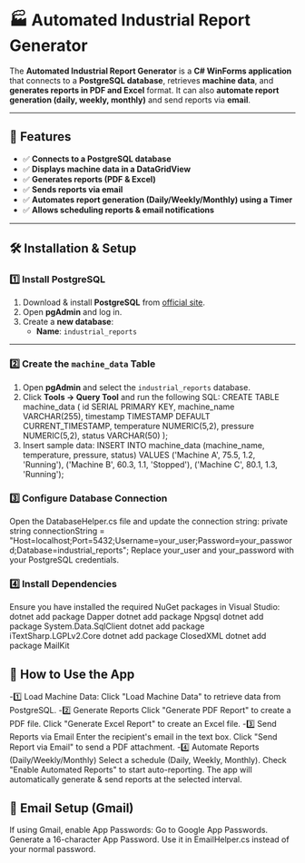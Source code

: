 # 🏭 Automated Industrial Report Generator

The **Automated Industrial Report Generator** is a **C# WinForms application** that connects to a **PostgreSQL database**, retrieves **machine data**, and **generates reports in PDF and Excel** format. It can also **automate report generation (daily, weekly, monthly)** and send reports via **email**.

---

## 🚀 Features
- ✅ **Connects to a PostgreSQL database**  
- ✅ **Displays machine data in a DataGridView**  
- ✅ **Generates reports (PDF & Excel)**  
- ✅ **Sends reports via email**  
- ✅ **Automates report generation (Daily/Weekly/Monthly) using a Timer**  
- ✅ **Allows scheduling reports & email notifications**

---

## 🛠 Installation & Setup

### **1️⃣ Install PostgreSQL**
1. Download & install **PostgreSQL** from [official site](https://www.postgresql.org/download/).
2. Open **pgAdmin** and log in.
3. Create a **new database**:  
   - **Name**: `industrial_reports`

---

### **2️⃣ Create the `machine_data` Table**
1. Open **pgAdmin** and select the `industrial_reports` database.
2. Click **Tools → Query Tool** and run the following SQL:
CREATE TABLE machine_data (
    id SERIAL PRIMARY KEY,
    machine_name VARCHAR(255),
    timestamp TIMESTAMP DEFAULT CURRENT_TIMESTAMP,
    temperature NUMERIC(5,2),
    pressure NUMERIC(5,2),
    status VARCHAR(50)
);
3. Insert sample data:
INSERT INTO machine_data (machine_name, temperature, pressure, status) 
VALUES 
('Machine A', 75.5, 1.2, 'Running'),
('Machine B', 60.3, 1.1, 'Stopped'),
('Machine C', 80.1, 1.3, 'Running');
### **3️⃣ Configure Database Connection**
Open the DatabaseHelper.cs file and update the connection string:
private string connectionString = "Host=localhost;Port=5432;Username=your_user;Password=your_password;Database=industrial_reports";
Replace your_user and your_password with your PostgreSQL credentials.
### **4️⃣ Install Dependencies** 
Ensure you have installed the required NuGet packages in Visual Studio:
dotnet add package Dapper
dotnet add package Npgsql
dotnet add package System.Data.SqlClient
dotnet add package iTextSharp.LGPLv2.Core
dotnet add package ClosedXML
dotnet add package MailKit

## 📌 How to Use the App
-1️⃣ Load Machine Data:
Click "Load Machine Data" to retrieve data from PostgreSQL.
-2️⃣ Generate Reports
Click "Generate PDF Report" to create a PDF file.
Click "Generate Excel Report" to create an Excel file.
-3️⃣ Send Reports via Email
Enter the recipient's email in the text box.
Click "Send Report via Email" to send a PDF attachment.
-4️⃣ Automate Reports (Daily/Weekly/Monthly)
Select a schedule (Daily, Weekly, Monthly).
Check "Enable Automated Reports" to start auto-reporting.
The app will automatically generate & send reports at the selected interval.

## 📧 Email Setup (Gmail)
  If using Gmail, enable App Passwords:
      Go to Google App Passwords.
      Generate a 16-character App Password.
      Use it in EmailHelper.cs instead of your normal password.
